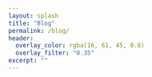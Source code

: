 ```yaml
---
layout: splash
title: "Blog"
permalink: /blog/
header:
  overlay_color: rgba(16, 61, 45, 0.8)
  overlay_filter: "0.35"
excerpt: ""
---
```


<!-- Placeholder content. Replace with real blog posts when ready. -->